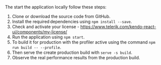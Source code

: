 The start the application locally follow these steps:

1. Clone or download the source code from GitHub.
1. Install the required dependencies using `npm install --save`.
1. Check and activate your license - https://www.telerik.com/kendo-react-ui/components/my-license/
1. Run the application using `npm start`.
1. To build it for production with the profiler active using the command `npm run build -- --profile`.
1. Then serve the create production build with `serve -s build`.
1. Observe the real performance results from the production build.
